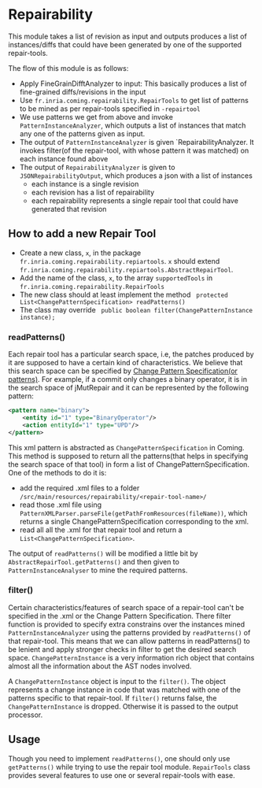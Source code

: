 # Repairability

This module takes a list of revision as input and outputs produces a list of instances/diffs that could have been generated by one of the supported repair-tools. 

The flow of this module is as follows:

- Apply FineGrainDifftAnalyzer to input: This basically produces a list of fine-grained diffs/revisions in the input
- Use `fr.inria.coming.repairability.RepairTools` to get list of patterns to be mined as per repair-tools specified in `-repairtool`
- We use patterns we get from above and invoke `PatternInstanceAnalyzer`, 
which outputs a list of instances that match any one of the patterns given as input.
- The output of `PatternInstanceAnalyzer` is given `RepairabilityAnalyzer. It invokes filter(of the repair-tool, with whose pattern it was matched) on each instance found above
- The output of `RepairabilityAnalyzer` is given to  `JSONRepairabilityOutput`, which produces a json with a list of instances
    - each instance is a single revision
    - each revision has a list of repairability
    - each repairability represents a single repair tool that could have generated that revision
 
 
## How to add a new Repair Tool

- Create a new class, `x`, in the package `fr.inria.coming.repairability.repiartools`. `x` should extend `fr.inria.coming.repairability.repiartools.AbstractRepairTool`.
- Add the name of the class, `x`, to the array `supportedTools` in `fr.inria.coming.repairability.RepairTools`
- The new class should at least implement the method ` protected List<ChangePatternSpecification> readPatterns()`
- The class may override ` public boolean filter(ChangePatternInstance instance);`

### readPatterns()

Each repair tool has a particular search space, i.e, the patches produced by it are supposed to have a certain kind of characteristics.
We believe that this search space can be specified by [Change Pattern Specification(or patterns)](https://github.com/SpoonLabs/coming#change-pattern-specification).
For example, if a commit only changes a binary operator, it is in the search space of jMutRepair and it can be represented by the following pattern:
```xml
<pattern name="binary">
	<entity id="1" type="BinaryOperator"/>
	<action entityId="1" type="UPD"/>
</pattern>
```
This xml pattern is abstracted as `ChangePatternSpecification` in Coming. 
This method is supposed to return all the patterns(that helps in specifying the search space of that tool) in form a list of ChangePatternSpecification.
One of the methods to do it is:
- add the required .xml files to a folder `/src/main/resources/repairability/<repair-tool-name>/`
- read those .xml file using `PatternXMLParser.parseFile(getPathFromResources(fileName))`, which returns a single ChangePatternSpecification corresponding to the xml.
- read all all the .xml for that repair tool and return a `List<ChangePatternSpecification>`.
 

The output of `readPatterns()` will be modified a little bit by `AbstractRepairTool.getPatterns()` and then given to `PatternInstanceAnalyser` to mine the required patterns.

### filter()
Certain characteristics/features of search space of a repair-tool can't be specified in the .xml or the Change Pattern Specification. 
There filter function is provided to specify extra constrains over the instances mined `PatternInstanceAnalyzer` using the patterns provided by `readPatterns()` of that repair-tool.
This means that we can allow patterns in readPatterns() to be lenient and apply stronger checks in filter to get the desired search space. `ChangePatternInstance` is a very information rich object that contains almost all the information about the AST nodes involved.

A `ChangePatternInstance` object is input to the `filter()`. The object represents a change instance in code that was matched with one of the patterns specific to that repair-tool.
If `filter()` returns false, the `ChangePatternInstance` is dropped. Otherwise it is passed to the output processor.  


  
## Usage
Though you need to implement `readPatterns()`, one should only use `getPatterns()` while trying to use the repair tool module.
`RepairTools` class provides several features to use one or several repair-tools with ease.
 
